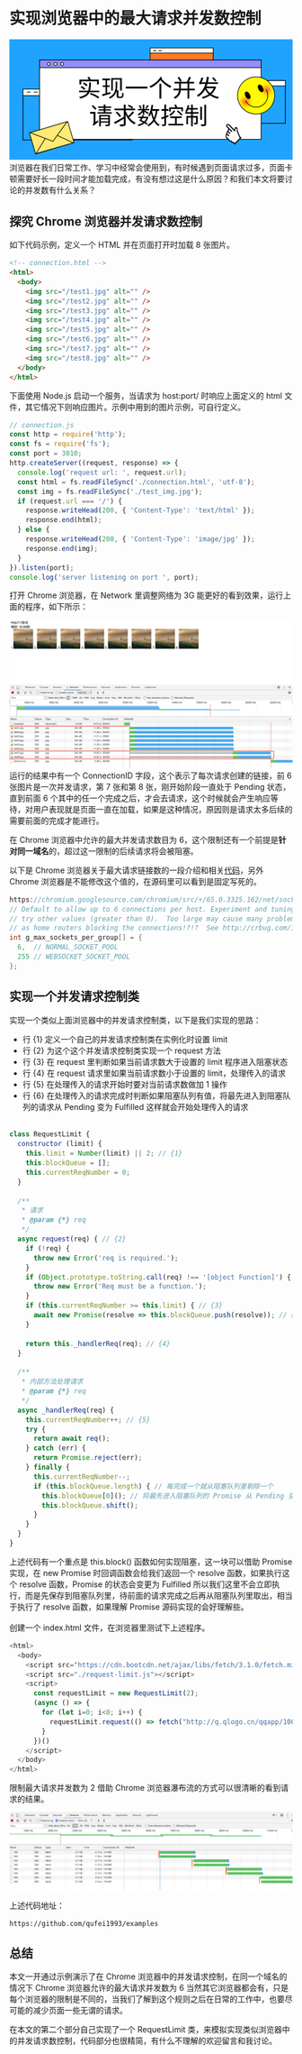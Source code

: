 # 实现浏览器中的最大请求并发数控制

![](./img/request_limit_photo.png)
浏览器在我们日常工作、学习中经常会使用到，有时候遇到页面请求过多，页面卡顿需要好长一段时间才能加载完成，有没有想过这是什么原因？和我们本文将要讨论的并发数有什么关系？
## 探究 Chrome 浏览器并发请求数控制
如下代码示例，定义一个 HTML 并在页面打开时加载 8 张图片。

```html
<!-- connection.html -->
<html>
  <body>
    <img src="/test1.jpg" alt="" />
    <img src="/test2.jpg" alt="" />
    <img src="/test3.jpg" alt="" />
    <img src="/test4.jpg" alt="" />
    <img src="/test5.jpg" alt="" />
    <img src="/test6.jpg" alt="" />
    <img src="/test7.jpg" alt="" />
    <img src="/test8.jpg" alt="" />
  </body>
</html>
```

下面使用 Node.js 启动一个服务，当请求为 host:port/ 时响应上面定义的 html 文件，其它情况下则响应图片。示例中用到的图片示例，可自行定义。

```javascript
// connection.js
const http = require('http');
const fs = require('fs');
const port = 3010;
http.createServer((request, response) => {
  console.log('request url: ', request.url);
  const html = fs.readFileSync('./connection.html', 'utf-8');
  const img = fs.readFileSync('./test_img.jpg');
  if (request.url === '/') {
    response.writeHead(200, { 'Content-Type': 'text/html' });
    response.end(html);
  } else {
    response.writeHead(200, { 'Content-Type': 'image/jpg' });
    response.end(img);
  }
}).listen(port);
console.log('server listening on port ', port);
```

打开 Chrome 浏览器，在 Network 里调整网络为 3G 能更好的看到效果，运行上面的程序，如下所示：

![](./img/chrome_max_connection_test.png)
运行的结果中有一个 ConnectionID 字段，这个表示了每次请求创建的链接，前 6 张图片是一次并发请求，第 7 张和第 8 张，刚开始阶段一直处于 Pending 状态，直到前面 6 个其中的任一个完成之后，才会去请求，这个时候就会产生响应等待，对用户表现就是页面一直在加载，如果是这种情况，原因则是请求太多后续的需要前面的完成才能进行。

在 Chrome 浏览器中允许的最大并发请求数目为 6，这个限制还有一个前提是**针对同一域名**的，超过这一限制的后续请求将会被阻塞。

以下是 Chrome 浏览器关于最大请求链接数的一段介绍和相关[代码](https://chromium.googlesource.com/chromium/src/+/65.0.3325.162/net/socket/client_socket_pool_manager.cc#44)，另外 Chrome 浏览器是不能修改这个值的，在源码里可以看到是固定写死的。

```c
https://chromium.googlesource.com/chromium/src/+/65.0.3325.162/net/socket/client_socket_pool_manager.cc#44
// Default to allow up to 6 connections per host. Experiment and tuning may
// try other values (greater than 0).  Too large may cause many problems, such
// as home routers blocking the connections!?!?  See http://crbug.com/12066.
int g_max_sockets_per_group[] = {
  6,  // NORMAL_SOCKET_POOL
  255 // WEBSOCKET_SOCKET_POOL
};
```

## 实现一个并发请求控制类
实现一个类似上面浏览器中的并发请求控制类，以下是我们实现的思路：

- 行 {1} 定义一个自己的并发请求控制类在实例化时设置 limit
- 行 {2} 为这个这个并发请求控制类实现一个 request 方法
- 行 {3} 在 request 里判断如果当前请求数大于设置的 limit 程序进入阻塞状态
- 行 {4} 在 request 请求里如果当前请求数小于设置的 limit，处理传入的请求
- 行 {5} 在处理传入的请求开始时要对当前请求数做加 1 操作
- 行 {6} 在处理传入的请求完成时判断如果阻塞队列有值，将最先进入到阻塞队列的请求从 Pending 变为 Fulfilled 这样就会开始处理传入的请求
```javascript

class RequestLimit {
  constructor (limit) {
    this.limit = Number(limit) || 2; // {1}
    this.blockQueue = [];
    this.currentReqNumber = 0;
  }

  /**
   * 请求
   * @param {*} req 
   */
  async request(req) { // {2}
    if (!req) {
      throw new Error('req is required.');
    }
    if (Object.prototype.toString.call(req) !== '[object Function]') {
      throw new Error('Req must be a function.');
    }
    if (this.currentReqNumber >= this.limit) { // {3}
      await new Promise(resolve => this.blockQueue.push(resolve)); // 阻塞队列增加一个 Pending 状态的 Promise
    } 

    return this._handlerReq(req); // {4}
  }

  /**
   * 内部方法处理请求
   * @param {*} req 
   */
  async _handlerReq(req) {
    this.currentReqNumber++; // {5}
    try {
      return await req();
    } catch (err) {
      return Promise.reject(err);
    } finally {
      this.currentReqNumber--;
      if (this.blockQueue.length) { // 每完成一个就从阻塞队列里剔除一个
        this.blockQueue[0](); // 将最先进入阻塞队列的 Promise 从 Pending 变为 Fulfilled
        this.blockQueue.shift();
      }
    }
  }
}
```
上述代码有一个重点是 this.block() 函数如何实现阻塞，这一块可以借助 Promise 实现，在 new Promise 时回调函数会给我们返回一个 resolve 函数，如果执行这个 resolve 函数，Promise 的状态会变更为 Fulfilled 所以我们这里不会立即执行，而是先保存到阻塞队列里，待前面的请求完成之后再从阻塞队列里取出，相当于执行了 resolve 函数，如果理解 Promise 源码实现的会好理解些。<br />
<br />创建一个 index.html 文件，在浏览器里测试下上述程序。
```javascript
<html>
  <body>
    <script src="https://cdn.bootcdn.net/ajax/libs/fetch/3.1.0/fetch.min.js"></script>
    <script src="./request-limit.js"></script>
    <script>
      const requestLimit = new RequestLimit(2);
      (async () => {
        for (let i=0; i<8; i++) {
          requestLimit.request(() => fetch("http://q.qlogo.cn/qqapp/100312990/DE1931D5330620DBD07FB4A5422917B6/100"));
        }
      })()
    </script>
  </body>
</html>
```
限制最大请求并发数为 2 借助 Chrome 浏览器瀑布流的方式可以很清晰的看到请求的结果。

![](./img/request_limit_max_connection_test.png)

上述代码地址：
```
https://github.com/qufei1993/examples
```

## 总结
本文一开通过示例演示了在 Chrome 浏览器中的并发请求控制，在同一个域名的情况下 Chrome 浏览器允许的最大请求并发数为 6 当然其它浏览器都会有，只是每个浏览器的限制是不同的，当我们了解到这个规则之后在日常的工作中，也要尽可能的减少页面一些无谓的请求。

在本文的第二个部分自己实现了一个 RequestLimit 类，来模拟实现类似浏览器中的并发请求数控制，代码部分也很精简，有什么不理解的欢迎留言和我讨论。